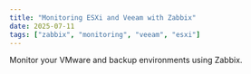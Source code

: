 ```yaml
---
title: "Monitoring ESXi and Veeam with Zabbix"
date: 2025-07-11
tags: ["zabbix", "monitoring", "veeam", "esxi"]
---
```

Monitor your VMware and backup environments using Zabbix.

